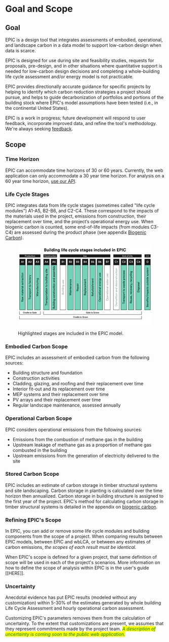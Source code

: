 # Goal and Scope

## Goal

EPIC is a design tool that integrates assessments of embodied, operational, and landscape carbon in a data model to support low-carbon design when data is scarce.

EPIC is designed for use during site and feasibility studies, requests for proposals, pre-design, and in other situations where quantitative support is needed for low-carbon design decisions and completing a whole-building life cycle assessment and/or energy model is not practicable.&#x20;

EPIC provides directionally accurate guidance for specific projects by helping to identify which carbon reduction strategies a project should pursue, and helps to guide decarbonization of portfolios and portions of the building stock where EPIC's model assumptions have been tested (i.e., in the continental United States).&#x20;

EPIC is a work in progress; future development will respond to user feedback, incorporate improved data, and refine the tool's methodology. We're always seeking [feedback](mailto:epic@ehdd.com?subject=Feedback).

## Scope

### Time Horizon

EPIC can accommodate time horizons of 30 or 60 years. Currently, the web application can only accommodate a 30 year time horizon. For analysis on a 60 year time horizon, [use our API](../access-epic-via-api.md).&#x20;

### Life Cycle Stages

EPIC integrates data from life cycle stages (sometimes called "life cycle modules") A1-A5, B2-B6, and C2-C4. These correspond to the impacts of the materials used in the project, emissions from  construction, their replacement over time, and the project’s operational energy use. When biogenic carbon is counted, some end-of-life impacts (from modules C3-C4) are assessed during the product phase (see appendix [Biogenic Carbon](broken-reference)).

<figure><img src="../.gitbook/assets/EPIC - Included LIfe Cycle Stages.png" alt=""><figcaption><p>Highlighted stages are included in the EPIC model.</p></figcaption></figure>

### Embodied Carbon Scope

EPIC includes an assessment of embodied carbon from the following sources:

* Building structure and foundation
* Construction activities
* Cladding, glazing, and roofing and their replacement over time
* Interior fit-out and its replacement over time
* MEP systems and their replacement over time
* PV arrays and their replacement over time
* Regular landscape maintenance, assessed annually

### Operational Carbon Scope

EPIC considers operational emissions from the following sources:

* Emissions from the combustion of methane gas in the building
* Upstream leakage of methane gas as a proportion of methane gas combusted in the building
* Upstream emissions from the generation of electricity delivered to the site

### Stored Carbon Scope

EPIC includes an estimate of carbon storage in timber structural systems and site landscaping. Carbon storage in planting is calculated over the time horizon then annualized. Carbon storage in building structure is assigned to the first year of the project. EPIC's method for calculating carbon storage in timber structural systems is detailed in the appendix on [biogenic carbon](broken-reference).

### Refining EPIC's Scope

In EPIC, you can add or remove some life cycle modules and building components from the scope of a project. When comparing results between EPIC models, between EPIC and wbLCA, or between any estimates of carbon emissions, _the scopes of each result must be identical._&#x20;

When EPIC's scope is defined for a given project, that same definition of scope will be used in each of the project's scenarios. More information on how to define the scope of analysis within EPIC is in the user's guide \[\[HERE]].

### Uncertainty

Anecdotal evidence has put EPIC results (modeled without any customization) within 5-30% of the estimates generated by whole building Life Cycle Assessment and hourly operational carbon assessment.&#x20;

Customizing EPIC's parameters removes them from the calculation of uncertainty. To the extent that customizations are present, we assumes that they represent commitments made by the project team. _<mark style="color:green;">A description of uncertainty is coming soon to the public web application.</mark>_
